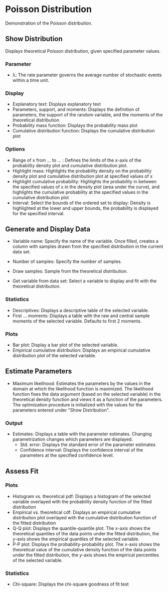 Poisson Distribution
==========================

Demonstration of the Poisson distribution.

## Show Distribution

Displays theoretical Poisson distribution, given specified parameter values.

### Parameter
- &lambda;: The rate parameter governs the average number of stochastic events within a time unit. 

### Display
- Explanatory text: Displays explanatory text
- Parameters, support, and moments: Displays the definition of parameters, the support of the random variable, and the moments of the theoretical distribution
- Probability mass function: Displays the probability mass plot
- Cumulative distribution function: Displays the cumulative distribution plot

### Options
- Range of x from ... to ... : Defines the limits of the *x*-axis of the probability density plot and cumulative distribution plot.
- Highlight mass: Highlights the probability density on the probability density plot and cumulative distribution plot at specified values of x
- Highlight cumulative probability: Highlights the probability in between the specified values of x in the density plot (area under the curve), and highlights the cumulative probability at the specified values in the cumulative distribution plot
- Interval: Select the bounds of the ordered set to display: Density is highlighted at the lower and upper bounds, the probability is displayed for the specified interval.

## Generate and Display Data
- Variable name: Specify the name of the variable. Once filled, creates a column with samples drawn from the specified distribution in the current data set.
- Number of samples: Specify the number of samples.
- Draw samples: Sample from the theoretical distribution.

- Get variable from data set: Select a variable to display and fit with the theoretical distribution.

### Statistics
- Descriptives: Displays a descriptive table of the selected variable.
- First ... moments: Displays a table with the raw and central sample moments of the selected variable. Defaults to first 2 moments.

### Plots
- Bar plot: Display a bar plot of the selected variable.
- Empirical cumulative distribution: Displays an empirical cumulative distribution plot of the selected variable.

## Estimate Parameters
- Maximum likelihood: Estimates the parameters by the values in the domain at which the likelihood function is maximized. The likelihood function fixes the data argument (based on the selected variable) in the theoretical density function and views it as a function of the parameters. The optimization procedure is initialized with the values for the parameters entered under "Show Distribution".

### Output
- Estimates: Displays a table with the parameter estimates. Changing parametrization changes which parameters are displayed.
	- Std. error: Displays the standard error of the parameter estimates
	- Confidence interval: Displays the confidence interval of the parameters at the specified confidence level.


## Assess Fit

### Plots
- Histogram vs. theoretical pdf: Displays a histogram of the selected variable overlayed with the probability density function of the fitted distribution
- Empirical vs. theoretical cdf: Displays an empirical cumulative distribution plot overlayed with the cumulative distribution function of the fitted distribution
- Q-Q plot: Displays the quantile-quantile plot. The *x*-axis shows the theoretical quantiles of the data points under the fitted distribution, the *y*-axis shows the empirical quantiles of the selected variable.
- P-P plot: Displays the probability-probability plot. The *x*-axis shows the theoretical value of the cumulative density function of the data points under the fitted distribution, the *y*-axis shows the empirical percentiles of the selected variable.

### Statistics
- Chi-square: Displays the chi-square goodness of fit test
